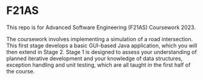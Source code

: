 # F21AS
This repo is for Advanced Software Engineering (F21AS)  Coursework 2023.

The coursework involves implementing a simulation of a road intersection. This first stage develops a basic GUI-based Java application, which you will then extend in Stage 2. Stage 1 is designed to assess your understanding of planned iterative development and your knowledge of data structures, exception handling and unit testing, which are all taught in the first half of the course.
